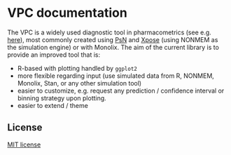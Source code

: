 # VPC documentation

The VPC is a widely used diagnostic tool in pharmacometrics (see e.g. [here](http://page-meeting.org/default.asp?abstract=1434)), most commonly created using [PsN](http://psn.sourceforge.net) and [Xpose](http://xpose.sourceforge.net) (using NONMEM as the simulation engine) or with Monolix. The aim of the current library is to provide an improved tool that is:

- R-based with plotting handled by `ggplot2`
- more flexible regarding input (use simulated data from R, NONMEM, Monolix, Stan, or any other simulation tool)
- easier to customize, e.g. request any prediction / confidence interval or binning strategy upon plotting.
- easier to extend / theme

## License

[MIT license](http://opensource.org/licenses/MIT)
